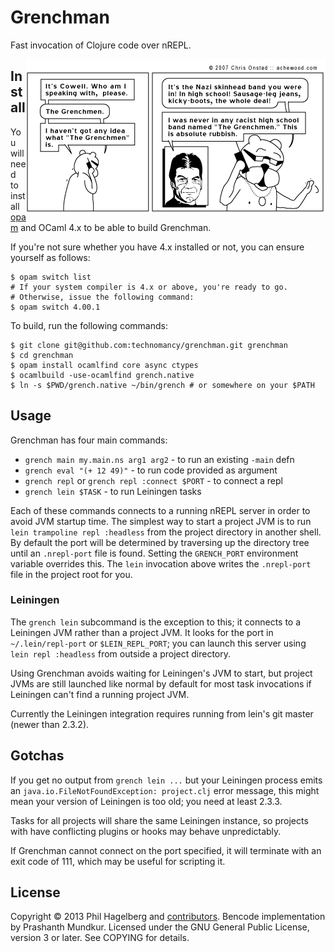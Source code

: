 # Grenchman

Fast invocation of Clojure code over nREPL.

<a href="http://achewood.com/index.php?date=04022007">
  <img src="comic.gif" align="right"></a>

## Install

You will need to install [opam](http://opam.ocamlpro.com/) and OCaml 4.x to be
able to build Grenchman.

If you're not sure whether you have 4.x installed or not, you can ensure
yourself as follows:

    $ opam switch list
    # If your system compiler is 4.x or above, you're ready to go.
    # Otherwise, issue the following command:
    $ opam switch 4.00.1

To build, run the following commands:

    $ git clone git@github.com:technomancy/grenchman.git grenchman
    $ cd grenchman
    $ opam install ocamlfind core async ctypes
    $ ocamlbuild -use-ocamlfind grench.native
    $ ln -s $PWD/grench.native ~/bin/grench # or somewhere on your $PATH

## Usage

Grenchman has four main commands:

* `grench main my.main.ns arg1 arg2` - to run an existing `-main` defn
* `grench eval "(+ 12 49)"` - to run code provided as argument
* `grench repl` or `grench repl :connect $PORT` - to connect a repl
* `grench lein $TASK` - to run Leiningen tasks

Each of these commands connects to a running nREPL server in order to
avoid JVM startup time. The simplest way to start a project JVM is to
run `lein trampoline repl :headless` from the project directory in
another shell. By default the port will be determined by traversing up
the directory tree until an `.nrepl-port` file is found. Setting the
`GRENCH_PORT` environment variable overrides this. The `lein`
invocation above writes the `.nrepl-port` file in the project root for you.

### Leiningen

The `grench lein` subcommand is the exception to this; it connects to
a Leiningen JVM rather than a project JVM. It looks for the port in
`~/.lein/repl-port` or `$LEIN_REPL_PORT`; you can launch this server
using `lein repl :headless` from outside a project directory.

Using Grenchman avoids waiting for Leiningen's JVM to start, but
project JVMs are still launched like normal by default for most task
invocations if Leiningen can't find a running project JVM.

Currently the Leiningen integration requires running from lein's git
master (newer than 2.3.2).

## Gotchas

If you get no output from `grench lein ...` but your Leiningen process
emits an `java.io.FileNotFoundException: project.clj` error message,
this might mean your version of Leiningen is too old; you need at
least 2.3.3.

Tasks for all projects will share the same Leiningen instance, so
projects with have conflicting plugins or hooks may behave unpredictably.

If Grenchman cannot connect on the port specified, it will terminate
with an exit code of 111, which may be useful for scripting it.

## License

Copyright © 2013 Phil Hagelberg and
[contributors](https://github.com/technomancy/grenchman/contributors). Bencode
implementation by Prashanth Mundkur. Licensed under the GNU General
Public License, version 3 or later. See COPYING for details.
